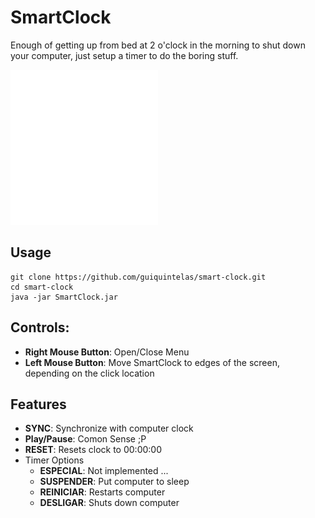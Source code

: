 # SmartClock

Enough of getting up from bed at 2 o'clock in the morning to shut down your computer, 
just setup a timer to do the boring stuff.


![Demo](static/smart_clock.gif)


## Usage
```
git clone https://github.com/guiquintelas/smart-clock.git
cd smart-clock
java -jar SmartClock.jar
```

## Controls:
 - **Right Mouse Button**: Open/Close Menu
 - **Left Mouse Button**: Move SmartClock to edges of the screen, depending on the click location 
 
 ## Features
  - **SYNC**: Synchronize with computer clock
  - **Play/Pause**: Comon Sense ;P
  - **RESET**: Resets clock to 00:00:00
  - Timer Options
     - **ESPECIAL**: Not implemented ...
     - **SUSPENDER**: Put computer to sleep
     - **REINICIAR**: Restarts computer
     - **DESLIGAR**: Shuts down computer
  
